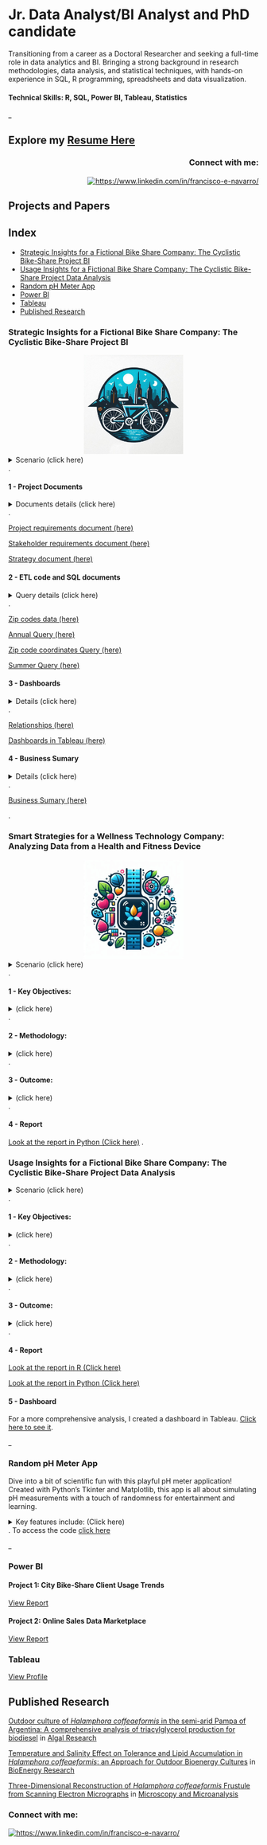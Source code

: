 
# Jr. Data Analyst/BI Analyst and PhD candidate

Transitioning from a career as a Doctoral Researcher and seeking a full-time role in data analytics and BI. Bringing a strong background in research methodologies, data analysis, and statistical techniques, with hands-on experience in SQL, R programming, spreadsheets and data visualization.

#### Technical Skills: R, SQL, Power BI, Tableau, Statistics

_
## Explore my [Resume Here](Navarro_FE_resume_08_07_2024.pdf)   
<h3 align="right">Connect with me:</h3>
<p align="right">
<a href="https://www.linkedin.com/in/francisco-e-navarro/" target="blank"><img align="center" src="https://raw.githubusercontent.com/rahuldkjain/github-profile-readme-generator/master/src/images/icons/Social/linked-in-alt.svg" alt="https://www.linkedin.com/in/francisco-e-navarro/" height="30" width="40" /></a>
</p>

## Projects and Papers
## Index
- [Strategic Insights for a Fictional Bike Share Company: The Cyclistic Bike-Share Project BI](#strategic-insights-for-a-fictional-bike-share-company-the-cyclistic-bike-share-project-bi)
- [Usage Insights for a Fictional Bike Share Company: The Cyclistic Bike-Share Project Data Analysis](#usage-insights-for-a-fictional-bike-share-company-the-cyclistic-bike-share-project-data-analysis)
- [Random pH Meter App](#random-ph-meter-app)
- [Power BI](#power-bi)
- [Tableau](#tableau)
- [Published Research](#published-research)

### Strategic Insights for a Fictional Bike Share Company: The Cyclistic Bike-Share Project BI
<div style="text-align: center;"><img src="CyclisticLogo.png" alt="Example Image" width="200"/></div>
<details> <summary>Scenario (click here)</summary>  
In this fictional scenario, I’ve joined the business intelligence team at Cyclistic, a fictional bike-share company in New York City. My role involves applying BI principles to analyze and enhance Cyclistic’s bike usage. I handled the data cleaning and processing through ETL (Extract, Transform, Load) using SQL, ensuring the datasets on bike trips and customer demographics are accurate and ready for analysis. I created a dashboard to provide insights into bike demand, considering factors like customer type, peak usage times, and weather conditions.

</details>
.

#### 1 - Project Documents 
<details> <summary> Documents details (click here) </summary>
The Project requirements document describes the overall purpose of the Cyclistic project, including its goals and key dependencies. 
The Stakeholder requirements document outlines key stakeholder needs for developing a BI dashboard. It focuses on understanding customer usage patterns and demand at bike stations to guide strategic decisions for expansion and improvement.
The Strategy document details the BI dashboard development plan, including data sources, user profiles, and dashboard features. It outlines access restrictions, data scope, and key metrics like heat maps and area charts to analyze bike usage, seasonal trends, and weather impacts. The document is in draft and has to be reviewed before implementation.</details>
. 

[Project requirements document (here)](Cyclistic_Bike_share_Project_requirements.pdf)

[Stakeholder requirements document (here)](Cyclistic_Bike_Share_Sakeholders_req.pdf) 

[Strategy document (here)](Cyclistic_Bike_share_Strategy_Document.pdf) 

#### 2 - ETL code and SQL documents
<details> <summary> Query details (click here) </summary>
I created the queries for this scenario using BigQuery and leveraged BigQuery’s public datasets to develop the analysis. This approach allowed me to utilize large datasets for comprehensive insights and effective scenario modeling. Also, i uploaded an additional file with the zip codes in NYC. 
The annual query was designed to retrieve annual relevant data; but i had a problem, the zip codes coordinates were not recognized by Tableau, so i had to include them in que query. However, including variables such as stations and coordinates resulted in an excessively large file size that was impractical for download. Therefore, the coordinates were included in a second query to manage the data more efficiently.
Finnaly, the summer query was performed without problems.
</details>
.

[Zip codes data (here)](Cyclistic_NYC_zip_codes.csv)


[Annual Query (here)](Cyclistic_query_2022_2023.txt) 


[Zip code coordinates Query (here)](Cyclistic_year_end_lat_long_query.txt)

[Summer Query (here)](Cyclistic_summer_query.txt)

#### 3 - Dashboards
<details> <summary> Details (click here) </summary> Before creating the dashboards, some calculations were first performed in Tableau </details>  
.

[Relationships (here)](Data_relationships_tableau.pdf)

[Dashboards in Tableau (here)](https://public.tableau.com/app/profile/francisco.navarro7243/viz/CyclisticBike-ShareTrends/Story1)

#### 4 - Business Sumary
<details> <summary> Details (click here) </summary> This summary highlights how subscribers and non-subscribers differ in their usage, seasonal trends in bike usage, and the impact of weather conditions. It also provides actionable insights for strategic bike station placement, congestion management, operational adjustments, marketing, and service optimization to enhance overall performance and customer experience. Please follow the link for the full Business Summary. </details>  
.

[Business Sumary (here) ](Cyclistic_business_summary.pdf)

.
### Smart Strategies for a Wellness Technology Company: Analyzing Data from a Health and Fitness Device

<div style="text-align: center;"><img src="Wellness_LOGO.png" alt="Example Image" width="200"/></div>
<details> <summary>Scenario (click here)</summary>  
In this project, I analyzed smart device usage trends to inform strategic decisions for a wellness technology company. The focus was on understanding user interactions with smart devices, identifying key health and wellness metrics, and exploring correlations between various indicators. The goal was to leverage trends in health monitoring and personalization to guide marketing strategies and enhance product offerings. I used Python for data analysis and visualization, utilizing libraries such as Seaborn and Matplotlib to generate insightful charts. The findings were compiled into a comprehensive report in Jupyter Notebook, highlighting how the company can leverage these trends to better engage customers and improve their products.


</details>
.

#### 1 - Key Objectives:
<details> <summary> (click here) </summary>

1 -	Analyze Health Metrics: Examine and compare trends in health data, such as sleep patterns, physical activity, and calorie expenditure, to understand user behavior and device interaction.
  
2 - Identify Usage Trends: Discover patterns in smart device usage, and correlations between health metrics to highlight key user trends.


3 - Enhance Product and Marketing Strategy: Develop actionable recommendations based on data-driven insights to improve product features, optimize user experience, and tailor marketing strategies to better meet user needs and preferences. 
</details>
.

#### 2 - Methodology:
<details> <summary> (click here) </summary>
This project applied data analysis techniques to clean, transform, and visualize data from a smart device usage dataset. The key steps involved:

**A. Data Cleaning:**
- **Deduplication:** Removed duplicate rows from the sleep_day dataset (no duplicates found in daily_activity or weight_info).
- **Handling Missing Values:** Addressed missing values, notably removing the 'Fat' column from weight_info due to a high proportion of missing entries.
- **Date Conversion:** Standardized date columns by converting them to datetime format for consistency.

**B. Data Transformation:**
- **Feature Engineering:** Added "Active minutes" and "Active distance" columns to daily_activity by summing related metrics. Added "NoSleepBedMin" to analyze the difference between total time in bed and minutes asleep.
- **Grouping & Aggregation:** Aggregated data by day of the week to analyze average steps, sedentary minutes, calories, and sleep patterns.

**C. Exploratory Data Analysis (EDA):**
- **Descriptive Statistics:** Generated summary statistics to understand central tendencies and variable distributions.
- **Merging Datasets:** Combined daily_activity and sleep_day datasets to explore relationships between activity and sleep. Combined daily_activity and weight_info datasets to explore relationships between activity and weight.
- **Correlation Analysis:** Computed correlation matrices and visualized relationships between activity and health metrics using heatmaps. Explored correlations within the merged dataset to assess the interaction between activity and sleep metrics.
- **Visualization:** Created bar and regression plots to highlight:
  - Average steps, sedentary minutes, and calories by day.
  - Sleep metrics (records, minutes asleep, time in bed) by day.
  - Weight and BMI (Body Mass Index).
  - Correlations between activity variables, calories, sleep metrics and weight variables.


**D. Reporting:**
- **Documentation:** The entire process, from data cleaning to transformation and visualization, was documented for clarity and reproducibility.
- **Key Findings:** Summarized insights to support strategic recommendations based on the data analysis.
</details>
.

#### 3 - Outcome:
<details> <summary> (click here) </summary> The analysis of the smart device data uncovered significant insights into user behavior, device performance, and health metrics. Advanced data cleaning, transformation, and visualization techniques highlighted key patterns and correlations between activity levels, sleep quality, and caloric expenditure. The findings reveal opportunities for enhancing product features and personalizing wellness strategies to better meet user needs. By optimizing engagement strategies based on these insights, the project demonstrates a strong capability in data-driven decision-making and provides actionable recommendations that could significantly impact product development and marketing strategies. This project underscores the potential for leveraging data to drive improvements and foster greater user satisfaction.</details>  
.

#### 4 - Report
 [Look at the report in Python (Click here)](DA_wellnes_tech_company.pdf)
 .

### Usage Insights for a Fictional Bike Share Company: The Cyclistic Bike-Share Project Data Analysis


<details> <summary>Scenario (click here)</summary>  
In this project, I analyzed how annual members and casual riders use Cyclistic bikes differently to develop strategies for increasing annual memberships. The analysis aimed to uncover patterns in bike usage, understand key differences between membership types, and provide actionable insights for a targeted marketing strategy. I used R for data cleaning and analysis, and Tableau to create visualizations in a dashboard to support the findings. I created a report using R Markdown. Additionally, a version of the report created with Jupyter Notebook, which includes data analysis performed using Python, is also included in the project.
<div style="text-align: center;"><img src="cyclistic_logo.png" alt="Example Image" width="200"/></div>

</details>
.

#### 1 - Key Objectives:
<details> <summary> (click here) </summary>

1 - Analyze Usage Patterns: Explore and compare the usage behavior of annual members versus casual riders.

  
2 - Identify Trends: Determine patterns in bike usage, including frequency, duration, and time of day.


3 - Develop Strategies: Formulate recommendations to convert casual riders into annual members based on data-driven insights. 
</details>
.

#### 2 - Methodology:
<details> <summary> (click here) </summary>
The project utilized data analysis techniques to clean, transform, and visualize the data. Key steps included:

1 - Data Cleaning: Addressed inconsistencies and missing values.

2 - Exploratory Data Analysis: Conducted descriptive and statistical analyses to identify usage trends.

3 - Visualization: Created visualizations to effectively communicate findings.

4 - Reporting: Documented the analysis process and results to support strategic recommendations.

</details>
.

#### 3 - Outcome:
<details> <summary> (click here) </summary> The findings provided a comprehensive understanding of bike usage patterns, highlighting opportunities for targeted marketing initiatives and membership growth. The project demonstrates proficiency in data analysis, visualization, and strategic planning. </details>  
.

#### 4 - Report
[Look at the report in R (Click here)](Data_Analysys_REPORT_Cyclistic_bike_share.pdf)

[Look at the report in Python (Click here)](Cyclistic_Bike_Share_Client_Usage_Report.pdf)

#### 5 - Dashboard
For a more comprehensive analysis, I created a dashboard in Tableau. [Click here to see it](https://public.tableau.com/app/profile/francisco.navarro7243/viz/CiclysticBike-Share/Dashboard1). 

_
### Random pH Meter App
Dive into a bit of scientific fun with this playful pH meter application! Created with Python’s Tkinter and Matplotlib, this app is all about simulating pH measurements with a touch of randomness for entertainment and learning. 
<details><summary>Key features include: (Click here) </summary>

<div style="text-align: center;"><img src="icono_pH.ico" alt="Example Image" width="100"/></div>

1 - User Interface: The Tkinter-based GUI allows users to input measurement intervals, start and stop measurements, and manage data files with ease.
  
2 - Random Data Simulation: Instead of real measurements, this app generates random pH values within your chosen range. It’s perfect for seeing "how data might look" without the need for actual lab equipment. (Disclaimer: This simulation does not represent an actual laboratory environment.)

3 - Real-Time Data Recording: Simulated measurements are recorded in a CSV file, with automatic saving and real-time updates to a Treeview widget that displays pH values, date, and time.

4 - Visualization: Integrated Matplotlib plots pH values against time, updating dynamically as new simulated data is generated, offering a visual representation of the random measurements.

5 - Data Management: Users can create new files, open existing ones, and save data in a structured CSV format. The application includes options to save files under new names and load previously saved data.

6 - Error Handling: The app is designed to handle input errors and file issues, to provide feedback for invalid input and file operation errors.

This application is designed for fun and educational purposes, providing a simulated experience of pH measurement and data visualization.</details>
.
To access the code [click here](pHCSV.py)

_

### **Power BI** 
#### Project 1: City Bike-Share Client Usage Trends
[View Report](https://app.powerbi.com/view?r=eyJrIjoiNjJlNDQ1MGYtMjVmOS00NDY5LWI0NjEtNzc2ODZiM2I5OGNlIiwidCI6ImEyZTJiYTY0LWUwNTQtNDMxYS1hNWIyLTg5MjJmZjIyN2U3OSIsImMiOjR9)
#### Project 2: Online Sales Data Marketplace
[View Report](https://app.powerbi.com/view?r=eyJrIjoiYjU0MGFlMzktZGFlNC00OGE0LWJmNzUtZTJjMDZhYzU4YmMyIiwidCI6ImEyZTJiYTY0LWUwNTQtNDMxYS1hNWIyLTg5MjJmZjIyN2U3OSIsImMiOjR9)


### **Tableau** 

[View Profile](https://public.tableau.com/app/profile/francisco.navarro7243/vizzes) 


## **Published Research**
[Outdoor culture of *Halamphora coffeaeformis* in the semi-arid Pampa of
Argentina: A comprehensive analysis of triacylglycerol production
for biodiesel](https://doi.org/10.1016/j.algal.2023.103170) in [Algal Research](https://www.sciencedirect.com/journal/algal-research)

[Temperature and Salinity Effect on Tolerance and Lipid Accumulation
in *Halamphora coffeaeformis*: an Approach for Outdoor Bioenergy
Cultures](https://doi.org/10.1007/s12155-021-10349-2) in [BioEnergy Research](https://link.springer.com/journal/12155)

[Three-Dimensional Reconstruction of *Halamphora coffeaeformis* Frustule from Scanning Electron Micrographs](https://doi.org/10.1017/S1431927620001154) in  [Microscopy and Microanalysis](https://www.cambridge.org/core/journals/microscopy-and-microanalysis)

<h3 align="left">Connect with me:</h3>
<p align="left">
<a href="https://www.linkedin.com/in/francisco-e-navarro/" target="blank"><img align="center" src="https://raw.githubusercontent.com/rahuldkjain/github-profile-readme-generator/master/src/images/icons/Social/linked-in-alt.svg" alt="https://www.linkedin.com/in/francisco-e-navarro/" height="30" width="40" /></a>
</p>
